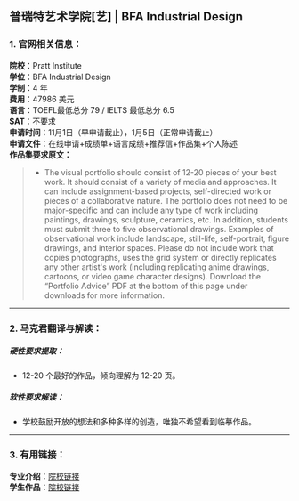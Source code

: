 ## 普瑞特艺术学院[艺] | BFA Industrial Design


### 1. 官网相关信息：

**院校**：Pratt Institute  
**学位**：BFA Industrial Design  
**学制**：4 年  
**费用**：47986 美元  
**语言**：TOEFL最低总分 79 / IELTS 最低总分 6.5  
**SAT**：不要求    
**申请时间**：11月1日（早申请截止），1月5日（正常申请截止）   
**申请文件**：在线申请+成绩单+语言成绩+推荐信+作品集+个人陈述  
**作品集要求原文：**   

> - The visual portfolio should consist of 12-20 pieces of your best work. It should consist of a variety of media and approaches. It can include assignment-based projects, self-directed work or pieces of a collaborative nature. The portfolio does not need to be major-specific and can include any type of work including paintings, drawings, sculpture, ceramics, etc. In addition, students must submit three to five observational drawings. Examples of observational work include landscape, still-life, self-portrait, figure drawings, and interior spaces. Please do not include work that copies photographs, uses the grid system or directly replicates any other artist's work (including replicating anime drawings, cartoons, or video game character designs). Download the “Portfolio Advice” PDF at the bottom of this page under downloads for more information.

---


### 2. 马克君翻译与解读：

##### 硬性要求提取：
- 12-20 个最好的作品，倾向理解为 12-20 页。


##### 软性要求解读：
- 学校鼓励开放的想法和多种多样的创造，唯独不希望看到临摹作品。

---


### 3. 有用链接：

**专业介绍**：[院校链接](https://www.pratt.edu/academics/school-of-design/undergraduate-school-of-design/undergraduate-industrial-design/)  
**学生作品**：[院校链接](https://www.pratt.edu/academics/school-of-design/undergraduate-school-of-design/undergraduate-industrial-design/undergraduate-industrial-design-gallery/)
